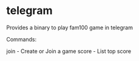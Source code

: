 # telegram

Provides a binary to play fam100 game in telegram

Commands:

join - Create or Join a game
score - List top score
